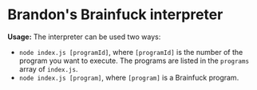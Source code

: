# Brandon's Brainfuck interpreter

**Usage:** The interpreter can be used two ways:

- `node index.js [programId]`, where `[programId]` is the number of the program you want to execute. The programs
  are listed in the `programs` array of `index.js`.
- `node index.js [program]`, where `[program]` is a Brainfuck program.
